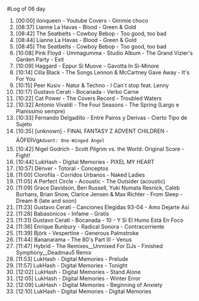 #Log of 06 day

1. [00:00] ilonqueen - Youtube Covers - Gimmie choco
1. [08:37] Lianne La Havas - Blood - Green & Gold
1. [08:42] The Seatbelts - Cowboy Bebop - Too good, too bad
1. [08:44] Lianne La Havas - Blood - Green & Gold
1. [08:45] The Seatbelts - Cowboy Bebop - Too good, too bad
1. [10:08] Pink Floyd - Ummagumma - Studio Album - The Grand Vizier's Garden Party - Exit
1. [10:09] Haggard - Eppur Si Muove - Gavotta In Si-Minore
1. [10:14] Cilla Black - The Songs Lennon & McCartney Gave Away - It's For You
1. [10:15] Peer Kusiv - Natur & Techno - I Can´t stop feat. Lenny
1. [10:17] Gustavo Cerati - Bocanada - Verbo Carne
1. [10:22] Cat Power - The Covers Record - Troubled Waters
1. [10:32] Antonio Vivaldi - The Four Seasons - The Spring  (Largo e Pianissimo sempre)
1. [10:33] Fernando Delgadillo - Entre Pairos y Derivas - Cierto Tipo de Sujeto
1. [10:35] [unknown] - FINAL FANTASY Z ADVENT CHILDREN - ÄÕFÐÌVg`Advent: One-Winged Angel`
1. [10:42] Nigel Godrich - Scott Pilgrim vs. the World: Original Score - Fight!
1. [10:44] LukHash - Digital Memories - PIXEL MY HEART
1. [10:57] Dënver - Totoral - Conceptos
1. [11:00] Clorofila - Corridos Urbanos - Naked Ladies
1. [11:05] A Perfect Circle - Acoustic - The Outsider (acoustic)
1. [11:09] Grace Davidson, Ben Russell, Yuki Numata Resnick, Caleb Burhans, Brian Snow, Clarice Jensen & Max Richter - From Sleep - Dream 8 (late and soon)
1. [11:23] Gustavo Cerati - Canciones Elegidas 93-04 - Amo Dejarte Así
1. [11:28] Babasónicos - Infame - Gratis
1. [11:31] Gustavo Cerati - Bocanada - 10 - Y Si El Humo Está En Foco
1. [11:36] Enrique Bunbury - Radical Sonora - Contracorriente
1. [11:39] Björk - Vespertine - Generous Palmstroke
1. [11:44] Bananarama - The 80's Part III - Venus
1. [11:47] Hybrid - The Remixes__Unmixed For DJs - Finished Symphony__Deadmau5 Remix
1. [11:53] LukHash - Digital Memories - Prelude
1. [11:57] LukHash - Digital Memories - Tonight
1. [12:02] LukHash - Digital Memories - Stand Alone
1. [12:05] LukHash - Digital Memories - Winter Error
1. [12:09] LukHash - Digital Memories - Beginning of Anxiety
1. [12:10] LukHash - Digital Memories - Digital Memories
